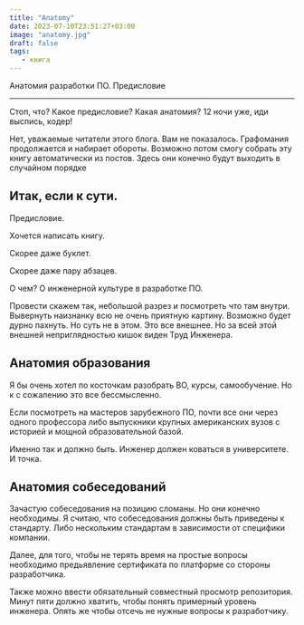 ```yaml
---
title: "Anatomy"
date: 2023-07-10T23:51:27+03:00
image: "anatomy.jpg"
draft: false
tags:
   - книга
---
```


Анатомия разработки ПО. Предисловие

---
Стоп, что? Какое предисловие? Какая анатомия? 12 ночи уже, иди выспись, кодер!

Нет, уважаемые читатели этого блога. Вам не показалось. Графомания продолжается и набирает обороты.
Возможно потом смогу собрать эту книгу автоматически из постов. Здесь они конечно будут выходить в случайном порядке

Итак, если к сути.
---

Предисловие.

Хочется написать книгу.

Скорее даже буклет.

Скорее даже пару абзацев.

О чем? О инженерной культуре в разработке ПО.

Провести скажем так, небольшой разрез и посмотреть что там внутри. Вывернуть наизнанку всю не очень приятную картину.
Возможно будет дурно пахнуть. Но суть не в этом. Это все внешнее. Но за всей этой внешней неприглядностью кишок виден Труд Инженера.


## Анатомия образования

Я бы очень хотел по косточкам разобрать ВО, курсы, самообучение. Но к с сожалению это все бессмысленно.

Если посмотреть на мастеров зарубежного ПО, почти все они через одного профессора либо выпускники крупных американских вузов с историей и мощной образовательной базой.

Именно так и должно быть. Инженер должен коваться в университете. И точка.

## Анатомия собеседований

Зачастую собеседования на позицию сломаны. Но они конечно необходимы.
Я считаю, что собеседования должны быть приведены к стандарту. Либо нескольким стандартам в зависимости от специфики компании.

Далее, для того, чтобы не терять время на простые вопросы необходимо предьявление сертификата по платформе со стороны разработчика.

Также можно ввести обязательный совместный просмотр репозитория. Минут пяти должно хватить, чтобы понять примерный уровень инженера.
Опять же чтобы отсечь не нужные вопросы к разработчику.
